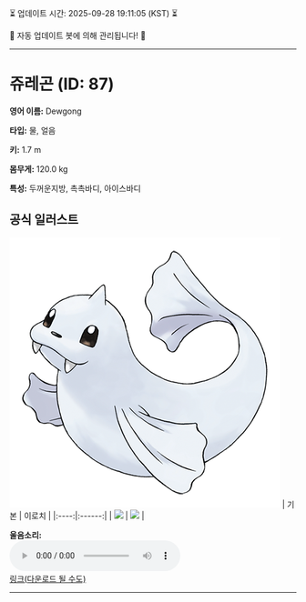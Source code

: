 
⏳ 업데이트 시간: 2025-09-28 19:11:05 (KST) ⏳

🤖 자동 업데이트 봇에 의해 관리됩니다! 🤖

---

# 쥬레곤 (ID: 87)
**영어 이름:** Dewgong

**타입:** 물, 얼음

**키:** 1.7 m

**몸무게:** 120.0 kg

**특성:** 두꺼운지방, 촉촉바디, 아이스바디

## 공식 일러스트
![](https://raw.githubusercontent.com/PokeAPI/sprites/master/sprites/pokemon/other/official-artwork/87.png)
| 기본 | 이로치 |
|:----:|:------:|
| <img src="http://play.pokemonshowdown.com/sprites/ani/dewgong.gif" width="200"> | <img src="http://play.pokemonshowdown.com/sprites/ani-shiny/dewgong.gif" width="200"> |

**울음소리:**<br><audio controls src="https://raw.githubusercontent.com/PokeAPI/cries/main/cries/pokemon/latest/87.ogg"></audio><br> [링크(다운로드 될 수도)](https://raw.githubusercontent.com/PokeAPI/cries/main/cries/pokemon/latest/87.ogg)


---
